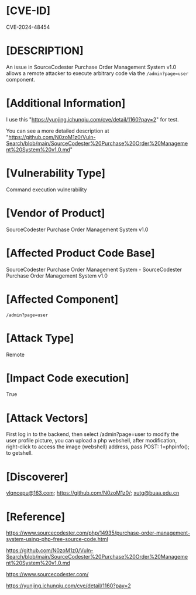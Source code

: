 # [CVE-ID]
CVE-2024-48454

# [DESCRIPTION]
An issue in SourceCodester Purchase Order Management System v1.0 allows a remote attacker to execute arbitrary code via the `/admin?page=user` component.

# [Additional Information]
I use this "https://yunjing.ichunqiu.com/cve/detail/1160?pay=2" for test.

You can see a more detailed description at "https://github.com/N0zoM1z0/Vuln-Search/blob/main/SourceCodester%20Purchase%20Order%20Management%20System%20v1.0.md"

# [Vulnerability Type]
Command execution vulnerability

# [Vendor of Product]
SourceCodester Purchase Order Management System v1.0

# [Affected Product Code Base]
SourceCodester Purchase Order Management System - SourceCodester Purchase Order Management System v1.0

# [Affected Component]
`/admin?page=user`

# [Attack Type]
Remote

# [Impact Code execution]
True

# [Attack Vectors]
First log in to the backend, then select /admin?page=user to modify the user profile picture, you can upload a php webshell, after modification, right-click to access the image (webshell) address, pass POST: 1=phpinfo(); to getshell.

# [Discoverer]
ylqncepu@163.com;
https://github.com/N0zoM1z0/;
xutg@buaa.edu.cn

# [Reference]
https://www.sourcecodester.com/php/14935/purchase-order-management-system-using-php-free-source-code.html

https://github.com/N0zoM1z0/Vuln-Search/blob/main/SourceCodester%20Purchase%20Order%20Management%20System%20v1.0.md

https://www.sourcecodester.com/

https://yunjing.ichunqiu.com/cve/detail/1160?pay=2
